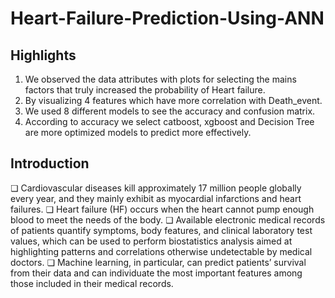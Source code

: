 # Heart-Failure-Prediction-Using-ANN
## Highlights
1. We observed the data attributes with plots for selecting the mains factors that truly increased the
probability of Heart failure.
2. By visualizing 4 features which have more correlation with Death_event.
3. We used 8 different models to see the accuracy and confusion matrix.
4. According to accuracy we select catboost, xgboost and Decision Tree are more optimized models to
predict more effectively.

## Introduction
❏ Cardiovascular diseases kill approximately 17 million people globally every year, and they mainly
exhibit as myocardial infarctions and heart failures.
❏ Heart failure (HF) occurs when the heart cannot pump enough blood to meet the needs of the body.
❏ Available electronic medical records of patients quantify symptoms, body features, and clinical
laboratory test values, which can be used to perform biostatistics analysis aimed at highlighting
patterns and correlations otherwise undetectable by medical doctors.
❏ Machine learning, in particular, can predict patients’ survival from their data and can individuate the
most important features among those included in their medical records.
